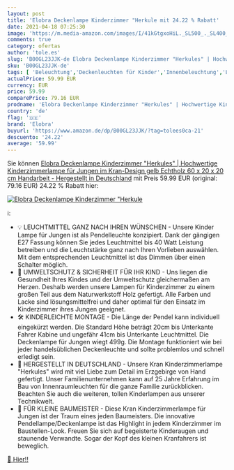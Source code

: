 ```yaml
---
layout: post
title: 'Elobra Deckenlampe Kinderzimmer "Herkule mit 24.22 % Rabatt'
date: 2021-04-18 07:25:30
image: 'https://m.media-amazon.com/images/I/41kGtgxoHiL._SL500_._SL400_.jpg'
comments: true
category: ofertas
author: 'tole.es'
slug: 'B00GL23JJK-de Elobra Deckenlampe Kinderzimmer "Herkules" | Hochwertige...'
sku: 'B00GL23JJK-de'
tags: [ 'Beleuchtung','Deckenleuchten für Kinder','Innenbeleuchtung','Leuchten für Kinder','elobra', ]
actualPrice: 59.99 EUR
currency: EUR
price: 59.99
comparePrice: 79.16 EUR
prodname: 'Elobra Deckenlampe Kinderzimmer "Herkules" | Hochwertige Kinderzimmerlampe für Jungen im Kran-Design  gelb  Echtholz  60 x 20 x 20 cm  Handarbeit - Hergestellt in Deutschland'
country: 'de'
flag: '🇩🇪'
brand: 'Elobra'
buyurl: 'https://www.amazon.de/dp/B00GL23JJK/?tag=tolees0ca-21'
descuento: '24.22'
average: '59.99'
---
```


Sie können [Elobra Deckenlampe Kinderzimmer "Herkules" | Hochwertige Kinderzimmerlampe für Jungen im Kran-Design  gelb  Echtholz  60 x 20 x 20 cm  Handarbeit - Hergestellt in Deutschland](https://www.amazon.de/dp/B00GL23JJK/?tag=tolees0ca-21) mit Preis 59.99 EUR (original: 79.16 EUR) 24.22 % Rabatt hier:

[![Elobra Deckenlampe Kinderzimmer "Herkule](https://m.media-amazon.com/images/I/41kGtgxoHiL._SL500_._SL400_.jpg)](https://www.amazon.de/dp/B00GL23JJK/?tag=tolees0ca-21)

ℹ️:

- 💡 LEUCHTMITTEL GANZ NACH IHREN WÜNSCHEN - Unsere Kinder Lampe für Jungen ist als Pendelleuchte konzipiert. Dank der gängigen E27 Fassung können Sie jedes Leuchtmittel bis 40 Watt Leistung betreiben und die Leuchtstärke ganz nach Ihren Vorlieben auswählen. Mit dem entsprechenden Leuchtmittel ist das Dimmen über einen Schalter möglich.
- 🌳 UMWELTSCHUTZ & SICHERHEIT FÜR IHR KIND - Uns liegen die Gesundheit Ihres Kindes und der Umweltschutz gleichermaßen am Herzen. Deshalb werden unsere Lampen für Kinderzimmer zu einem großen Teil aus dem Naturwerkstoff Holz gefertigt. Alle Farben und Lacke sind lösungsmittelfrei und daher optimal für den Einsatz im Kinderzimmer ihres Jungen geeignet.
- 🛠️ KINDERLEICHTE MONTAGE - Die Länge der Pendel kann individuell eingekürzt werden. Die Standard Höhe beträgt 20cm bis Unterkante Fahrer Kabine und ungefähr 41cm bis Unterkante Leuchtmittel. Die Deckenlampe für Jungen wiegt 499g. Die Montage funktioniert wie bei jeder handelsüblichen Deckenleuchte und sollte problemlos und schnell erledigt sein.
- 🙌 HERGESTELLT IN DEUTSCHLAND - Unsere Kran Kinderzimmerlampe "Herkules" wird mit viel Liebe zum Detail im Erzgebirge von Hand gefertigt. Unser Familienunternehmen kann auf 25 Jahre Erfahrung im Bau von Innenraumleuchten für die ganze Familie zurückblicken. Beachten Sie auch die weiteren, tollen Kinderlampen aus unserer Technikwelt.
- 🔨 FÜR KLEINE BAUMEISTER - Diese Kran Kinderzimmerlampe für Jungen ist der Traum eines jeden Baumeisters. Die innovative Pendellampe/Deckenlampe ist das Highlight in jedem Kinderzimmer im Baustellen-Look. Freuen Sie sich auf begeisterte Kinderaugen und staunende Verwandte. Sogar der Kopf des kleinen Kranfahrers ist beweglich.

[🛒 Hier!!](https://www.amazon.de/dp/B00GL23JJK/?tag=tolees0ca-21)
